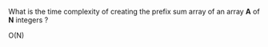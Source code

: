 What is the time complexity of creating the prefix sum array of an array **A** of **N** integers ?

O(N)
